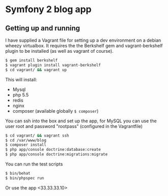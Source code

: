 # Symfony 2 blog app

## Getting up and running

I have supplied a Vagrant file for setting up a dev environment
on a debian wheezy virtualbox. It requires the the Berkshelf gem
and vagrant-berkshelf plugin to be installed (as well as vagrant
of course).

```bash
$ gem install berkshelf
$ vagrant plugin install vagrant-berkshelf
$ cd vagrant/ && vagrant up
```

This will install:
* Mysql
* php 5.5
* redis
* nginx
* composer (available globally `$ composer`)

You can ssh into the box and set up the app, for MySQL you can use the user root
and password "rootpass" (configured in the Vagrantfile)

```bash
$ cd vagrant/ && vagrant ssh
$ cd /var/www/blog
$ composer install
$ php app/console doctrine:database:create
$ php app/console doctrine:migrations:migrate
```

You can run the test scripts

```bash
$ bin/behat
$ bin/phpspec run
```

Or use the app <33.33.33.10>
